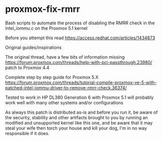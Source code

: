 # proxmox-fix-rmrr
Bash scripts to automate the process of disabling the RMRR check in the intel_iommu.c on the Proxmox 5.1 kernel

Before you attempt this read https://access.redhat.com/articles/1434873


Original guides/inspirations


The original thread, have a few bits of information missing 
https://forum.proxmox.com/threads/help-with-pci-passthrough.23980/ patch to Proxmox 4.4


Complete step by step guide for Proxmox 5.X 
https://forum.proxmox.com/threads/tutorial-compile-proxmox-ve-5-with-patched-intel-iommu-driver-to-remove-rmrr-check.36374/


Tested to work in HP DL380 Generation 6 with Proxmox 5.1 will probably work well with many other systems and/or configurations
  
As always this patch is distributed as-is and before you run it, be aware of the security, stability and 
other artifacts brought to you by running an modified and unsupported kernel like this one, and be aware that it may 
steal your wife then torch your house and kill your dog, I'm in no way responsible if it does.

